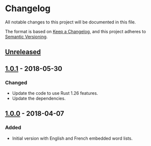 # Changelog

All notable changes to this project will be documented in this file.

The format is based on [Keep a Changelog](https://keepachangelog.com/en/1.0.0/),
and this project adheres to [Semantic
Versioning](https://semver.org/spec/v2.0.0.html).

## [Unreleased]

## [1.0.1] - 2018-05-30

### Changed

* Update the code to use Rust 1.26 features.
* Update the dependencies.

## [1.0.0] - 2018-04-07

### Added

* Initial version with English and French embedded word lists.

[Unreleased]: https://github.com/ejpcmac/diceware/compare/master...develop
[1.0.1]: https://github.com/ejpcmac/diceware/compare/v1.0.0...v1.0.1
[1.0.0]: https://github.com/ejpcmac/diceware/releases/tag/v1.0.0
